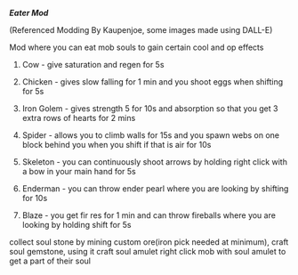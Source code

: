 ***Eater Mod***

(Referenced Modding By Kaupenjoe, some images made using DALL-E)

Mod where you can eat mob souls to gain certain cool and op effects

1. Cow - give saturation and regen for 5s

2. Chicken - gives slow falling for 1 min and you shoot eggs when shifting for 5s
   
3. Iron Golem - gives strength 5 for 10s and absorption so that you get 3 extra rows of hearts for 2 mins
   
4. Spider - allows you to climb walls for 15s and you spawn webs on one block behind you when you shift if that is air for 10s
   
5. Skeleton - you can continuously shoot arrows by holding right click with a bow in your main hand for 5s
   
6. Enderman - you can throw ender pearl where you are looking by shifting for 10s
    
7. Blaze - you get fir res for 1 min and can throw fireballs where you are looking by holding shift for 5s

collect soul stone by mining custom ore(iron pick needed at minimum), craft soul gemstone, using it craft soul amulet
right click mob with soul amulet to get a part of their soul
